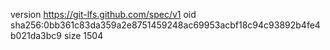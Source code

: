 version https://git-lfs.github.com/spec/v1
oid sha256:0bb361c83da359a2e8751459248ac69953acbf18c94c93892b4fe4b021da3bc9
size 1504
